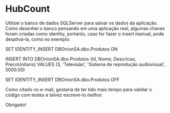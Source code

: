 # HubCount

Utilizei o banco de dados SQLServer para salvar os dados da aplicação. Como desenhei o banco pensando em uma aplicação real, algumas chaves foram criadas como identity, portanto, caso for fazer o insert manual, pode desativá-la, como no exemplo:

SET IDENTITY_INSERT DBOnionSA.dbo.Produtos ON

INSERT INTO DBOnionSA.dbo.Produtos (Id, Nome, Descricao, PrecoUnitario) VALUES (3, 'Televisão', 'Sistema de reprodução audiovisual', 5000.00)

SET IDENTITY_INSERT DBOnionSA.dbo.Produtos OFF

Como citado no e-mail, gostaria de ter tido mais tempo para validar o código com testes e talvez escreve-lo melhor.

Obrigado!
